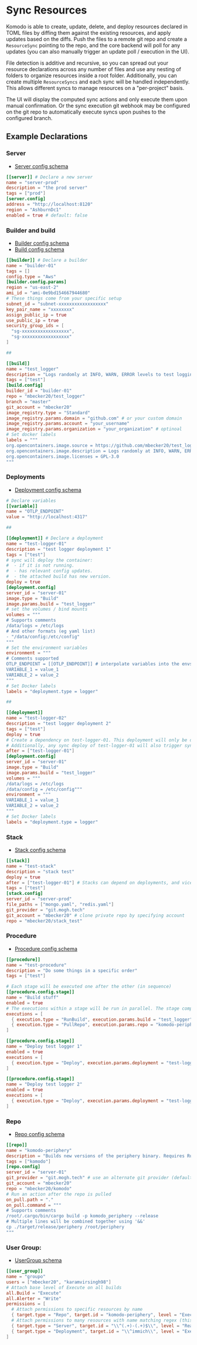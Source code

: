 # Sync Resources

Komodo is able to create, update, delete, and deploy resources declared in TOML files by diffing them against the existing resources, 
and apply updates based on the diffs. Push the files to a remote git repo and create a `ResourceSync` pointing to the repo,
and the core backend will poll for any updates (you can also manually trigger an update poll / execution in the UI).

File detection is additive and recursive, so you can spread out your resource declarations across any number of files
and use any nesting of folders to organize resources inside a root folder. Additionally, you can create multiple `ResourceSyncs`
and each sync will be handled independently. This allows different syncs to manage resources on a "per-project" basis.

The UI will display the computed sync actions and only execute them upon manual confirmation.
Or the sync execution git webhook may be configured on the git repo to
automatically execute syncs upon pushes to the configured branch.

## Example Declarations

### Server

- [Server config schema](https://docs.rs/komodo_client/latest/komodo_client/entities/server/struct.ServerConfig.html)

```toml
[[server]] # Declare a new server
name = "server-prod"
description = "the prod server"
tags = ["prod"]
[server.config]
address = "http://localhost:8120"
region = "AshburnDc1"
enabled = true # default: false
```

### Builder and build

- [Builder config schema](https://docs.rs/komodo_client/latest/komodo_client/entities/builder/enum.BuilderConfig.html)
- [Build config schema](https://docs.rs/komodo_client/latest/komodo_client/entities/build/struct.BuildConfig.html)

```toml
[[builder]] # Declare a builder
name = "builder-01"
tags = []
config.type = "Aws"
[builder.config.params]
region = "us-east-2"
ami_id = "ami-0e9bd154667944680"
# These things come from your specific setup
subnet_id = "subnet-xxxxxxxxxxxxxxxxxx"
key_pair_name = "xxxxxxxx"
assign_public_ip = true
use_public_ip = true
security_group_ids = [
  "sg-xxxxxxxxxxxxxxxxxx",
  "sg-xxxxxxxxxxxxxxxxxx"
]

##

[[build]]
name = "test_logger"
description = "Logs randomly at INFO, WARN, ERROR levels to test logging setups"
tags = ["test"]
[build.config]
builder_id = "builder-01"
repo = "mbecker20/test_logger"
branch = "master"
git_account = "mbecker20"
image_registry.type = "Standard"
image_registry.params.domain = "github.com" # or your custom domain
image_registry.params.account = "your_username"
image_registry.params.organization = "your_organization" # optinoal
# Set docker labels
labels = """
org.opencontainers.image.source = https://github.com/mbecker20/test_logger
org.opencontainers.image.description = Logs randomly at INFO, WARN, ERROR levels to test logging setups
org.opencontainers.image.licenses = GPL-3.0
"""
```

### Deployments

- [Deployment config schema](https://docs.rs/komodo_client/latest/komodo_client/entities/deployment/struct.DeploymentConfig.html)

```toml
# Declare variables
[[variable]]
name = "OTLP_ENDPOINT"
value = "http://localhost:4317"

##

[[deployment]] # Declare a deployment
name = "test-logger-01"
description = "test logger deployment 1"
tags = ["test"]
# sync will deploy the container: 
#  - if it is not running.
#  - has relevant config updates.
#  - the attached build has new version.
deploy = true
[deployment.config]
server_id = "server-01"
image.type = "Build"
image.params.build = "test_logger"
# set the volumes / bind mounts
volumes = """
# Supports comments
/data/logs = /etc/logs
# And other formats (eg yaml list)
- "/data/config:/etc/config"
"""
# Set the environment variables
environment = """
# Comments supported
OTLP_ENDPOINT = [[OTLP_ENDPOINT]] # interpolate variables into the envs.
VARIABLE_1 = value_1
VARIABLE_2 = value_2
"""
# Set Docker labels
labels = "deployment.type = logger"

##

[[deployment]]
name = "test-logger-02"
description = "test logger deployment 2"
tags = ["test"]
deploy = true
# Create a dependency on test-logger-01. This deployment will only be deployed after test-logger-01 is deployed.
# Additionally, any sync deploy of test-logger-01 will also trigger sync deploy of this deployment.
after = ["test-logger-01"]
[deployment.config]
server_id = "server-01"
image.type = "Build"
image.params.build = "test_logger"
volumes = """
/data/logs = /etc/logs
/data/config = /etc/config"""
environment = """
VARIABLE_1 = value_1
VARIABLE_2 = value_2
"""
# Set Docker labels
labels = "deployment.type = logger"
```

### Stack

- [Stack config schema](https://docs.rs/komodo_client/latest/komodo_client/entities/stack/struct.StackConfig.html)

```toml
[[stack]]
name = "test-stack"
description = "stack test"
deploy = true
after = ["test-logger-01"] # Stacks can depend on deployments, and vice versa.
tags = ["test"]
[stack.config]
server_id = "server-prod"
file_paths = ["mongo.yaml", "redis.yaml"]
git_provider = "git.mogh.tech"
git_account = "mbecker20" # clone private repo by specifying account
repo = "mbecker20/stack_test"
```

### Procedure

- [Procedure config schema](https://docs.rs/komodo_client/latest/komodo_client/entities/procedure/struct.ProcedureConfig.html)

```toml
[[procedure]]
name = "test-procedure"
description = "Do some things in a specific order"
tags = ["test"]

# Each stage will be executed one after the other (in sequence)
[[procedure.config.stage]]
name = "Build stuff"
enabled = true
# The executions within a stage will be run in parallel. The stage completes when all executions finish.
executions = [
  { execution.type = "RunBuild", execution.params.build = "test_logger", enabled = true },
  { execution.type = "PullRepo", execution.params.repo = "komodo-periphery", enabled = true },
]

[[procedure.config.stage]]
name = "Deploy test logger 1"
enabled = true
executions = [
  { execution.type = "Deploy", execution.params.deployment = "test-logger-01", enabled = true }
]

[[procedure.config.stage]]
name = "Deploy test logger 2"
enabled = true
executions = [
  { execution.type = "Deploy", execution.params.deployment = "test-logger-02", enabled = true }
]
```

### Repo

- [Repo config schema](https://docs.rs/komodo_client/latest/komodo_client/entities/repo/struct.RepoConfig.html)

```toml
[[repo]]
name = "komodo-periphery"
description = "Builds new versions of the periphery binary. Requires Rust installed on the host."
tags = ["komodo"]
[repo.config]
server_id = "server-01"
git_provider = "git.mogh.tech" # use an alternate git provider (default is github.com)
git_account = "mbecker20"
repo = "mbecker20/komodo"
# Run an action after the repo is pulled
on_pull.path = "."
on_pull.command = """
# Supports comments
/root/.cargo/bin/cargo build -p komodo_periphery --release
# Multiple lines will be combined together using '&&'
cp ./target/release/periphery /root/periphery
"""
```

### User Group:

- [UserGroup schema](https://docs.rs/komodo_client/latest/komodo_client/entities/toml/struct.UserGroupToml.html)

```toml
[[user_group]]
name = "groupo"
users = ["mbecker20", "karamvirsingh98"]
# Attach base level of Execute on all builds
all.Build = "Execute"
all.Alerter = "Write"
permissions = [
  # Attach permissions to specific resources by name
  { target.type = "Repo", target.id = "komodo-periphery", level = "Execute" },
  # Attach permissions to many resources with name matching regex (this uses '^(.+)-(.+)$' as regex expression)
  { target.type = "Server", target.id = "\\^(.+)-(.+)$\\", level = "Read" },
  { target.type = "Deployment", target.id = "\\^immich\\", level = "Execute" },
]
```
